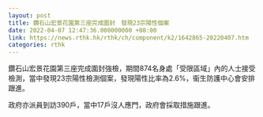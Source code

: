 ```yaml
---
layout: post
title: 鑽石山宏景花園第三座完成圍封　發現23宗陽性個案
date: 2022-04-07 12:47:36.000000000 +08:00
link: https://news.rthk.hk/rthk/ch/component/k2/1642865-20220407.htm
categories: rthk
---
```


鑽石山宏景花園第三座完成圍封強檢，期間874名身處「受限區域」內的人士接受檢測，當中發現23宗陽性檢測個案，發現陽性比率為2.6%，衞生防護中心會安排跟進。

政府亦派員到訪390戶，當中17戶沒人應門，政府會採取措施跟進。

